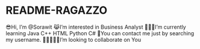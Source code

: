 # README-RAGAZZO
😎Hi, I’m @Sorawit 
😹I’m interested in Business Analyst 
👩🏼‍🎓I’m currently learning Java C++ HTML Python C#
🎄You can contact me just by searching my username.
🧑🏿‍🤝‍🧑🏽I’m looking to collaborate on You
